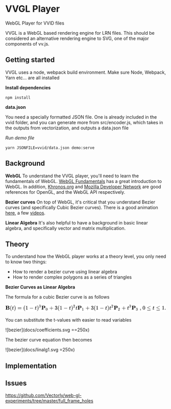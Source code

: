 # VVGL Player

WebGL Player for VVID files

VVGL is a WebGL based rendering engine for LRN files. This should be considered an alternative rendering engine to SVG, one of the major components of vv.js.

## Getting started

VVGL uses a node, webpack build environment. Make sure Node, Webpack, Yarn etc... are all installed

**Install dependencies**

    npm install

**data.json**

You need a specially formatted JSON file. One is already included in the vvid folder, and you can generate more from src/encoder.js, which takes in the outputs from vectorization, and outputs a data.json file

*Run demo file*


    yarn JSONFILE=vvid/data.json demo:serve


## Background

**WebGL**
To understand the VVGL player, you'll need to learn the fundamentals of WebGL.  [WebGL Fundamentals](https://webglfundamentals.org/) has a great introduction to WebGL. In addition, [Khronos.org](https://www.khronos.org/opengl/wiki) and [Mozilla Developer Network](https://developer.mozilla.org/en-US/docs/Web/API/WebGL_API/) are good references for OpenGL, and the WebGL API respectively.

**Bezier curves**
On top of WebGL, it's critical that you understand Bezier curves (and specifically Cubic Bezier curves). There is a good animation [here](https://www.jasondavies.com/animated-bezier/), a few [videos](https://www.youtube.com/watch?v=pnYccz1Ha34).

**Linear Algebra**
It's also helpful to have a background in basic linear algebra, and specifically vector and matrix multiplication.


## Theory

To understand how the WebGL player works at a theory level, you only need to know two things:

* How to render a bezier curve using linear algebra
* How to render complex polygons as a series of triangles

**Bezier Curves as Linear Algebra**

The formula for a cubic Bezier curve is as follows

![bezier](docs/bezier.svg)

You can substitute the t-values with easier to read variables

![bezier](docs/coefficients.svg ==250x)

The bezier curve equation then becomes

![bezier](docs/linalg1.svg =250x)

## Implementation


## Issues


https://github.com/Vectorly/web-gl-experiments/tree/master/full_frame_holes